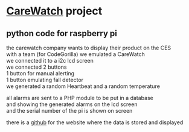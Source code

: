 # [CareWatch](http://www.thecarewatch.com/) project
## python code for raspberry pi 
the carewatch company wants to display their product on the CES  
with a team (for CodeGorilla) we emulated a CareWatch  
we connected it to a i2c lcd screen  
we connected 2 buttons  
1 button for manual alerting  
1 button emulating fall detector  
we generated a random Heartbeat and a random temperature  
  
all alarms are sent to a PHP module to be put in a database  
and showing the generated alarms on the lcd screen  
and the serial number of the pi is shown on screen  

there is a [github](https://github.com/ErwinOudG/CareWatch) for the website where the data is stored and displayed  
